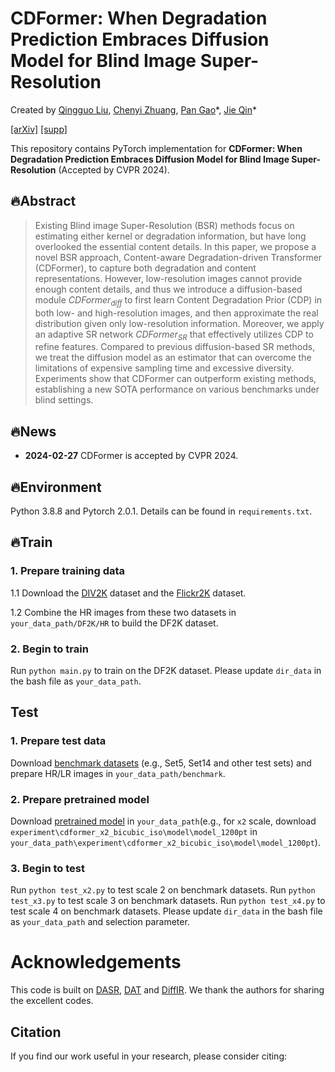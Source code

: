 # CDFormer: When Degradation Prediction Embraces Diffusion Model for Blind Image Super-Resolution

Created by [Qingguo Liu](https://github.com/users/zbhfc712), [Chenyi Zhuang](https://github.com/Sheryl-Z), [Pan Gao]()\*, [Jie Qin]()\*

[[arXiv]](https://arxiv.org/abs/2405.07648) [[supp]]()

This repository contains PyTorch implementation for __CDFormer: When Degradation Prediction Embraces Diffusion Model for Blind Image Super-Resolution__ (Accepted by CVPR 2024).
## 🔥Abstract
> Existing Blind image Super-Resolution (BSR) methods focus on estimating either kernel or degradation information, but have long overlooked the essential content details. In this paper, we propose a novel BSR approach, Content-aware Degradation-driven Transformer (CDFormer), to capture both degradation and content representations. However, low-resolution images cannot provide enough content details, and thus we introduce a diffusion-based module $CDFormer_{diff}$ to first learn Content Degradation Prior (CDP) in both low- and high-resolution images, and then approximate the real distribution given only low-resolution information. Moreover, we apply an adaptive SR network $CDFormer_{SR}$ that effectively utilizes CDP to refine features. Compared to previous diffusion-based SR methods, we treat the diffusion model as an estimator that can overcome the limitations of expensive sampling time and excessive diversity. Experiments show that CDFormer can outperform existing methods, establishing a new SOTA performance on various benchmarks under blind settings.
## 🔥News
- **2024-02-27** CDFormer is accepted by CVPR 2024.


## 🔥Environment
Python 3.8.8 and Pytorch 2.0.1. Details can be found in `requirements.txt`. 

## 🔥Train
### 1. Prepare training data 

1.1 Download the [DIV2K](https://data.vision.ee.ethz.ch/cvl/DIV2K/)  dataset and the [Flickr2K](http://cv.snu.ac.kr/research/EDSR/Flickr2K.tar) dataset.

1.2 Combine the HR images from these two datasets in `your_data_path/DF2K/HR` to build the DF2K dataset. 

### 2. Begin to train
Run `python main.py` to train on the DF2K dataset. Please update `dir_data` in the bash file as `your_data_path`.

## Test
### 1. Prepare test data 
Download [benchmark datasets](https://github.com/xinntao/BasicSR/blob/a19aac61b277f64be050cef7fe578a121d944a0e/docs/Datasets.md) (e.g., Set5, Set14 and other test sets) and prepare HR/LR images in `your_data_path/benchmark`.
### 2. Prepare pretrained model 
Download [pretrained model](https://drive.google.com/drive/folders/1zWAPqE23VBBy7bpTyM7omTERrn6bXq0x?usp=sharing)  in `your_data_path`(e.g., for `x2` scale, download `experiment\cdformer_x2_bicubic_iso\model\model_1200pt` in `your_data_path\experiment\cdformer_x2_bicubic_iso\model\model_1200pt`).

### 3. Begin to test
Run `python test_x2.py` to test scale 2 on benchmark datasets. 
Run `python test_x3.py` to test scale 3 on benchmark datasets.
Run `python test_x4.py` to test scale 4 on benchmark datasets.
Please update `dir_data` in the bash file as `your_data_path` and selection parameter.
# Acknowledgements
This code is built on [DASR](https://github.com/The-Learning-And-Vision-Atelier-LAVA/DASR), [DAT](https://github.com/zhengchen1999/DAT) and [DiffIR](https://github.com/Zj-BinXia/DiffIR). We thank the authors for sharing the excellent codes.

## Citation
If you find our work useful in your research, please consider citing: 
```

```
